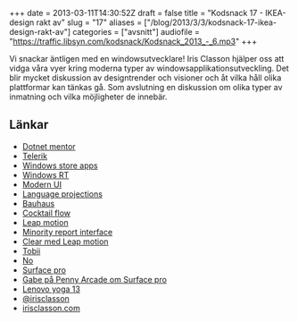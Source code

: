 +++
date = 2013-03-11T14:30:52Z
draft = false
title = "Kodsnack 17 - IKEA-design rakt av"
slug = "17"
aliases = ["/blog/2013/3/3/kodsnack-17-ikea-design-rakt-av"]
categories = ["avsnitt"]
audiofile = "https://traffic.libsyn.com/kodsnack/Kodsnack_2013_-_6.mp3"
+++

Vi snackar äntligen med en windowsutvecklare! Iris Classon hjälper oss att vidga våra vyer kring moderna typer av windowsapplikationsutveckling. Det blir mycket diskussion av designtrender och visioner och åt vilka håll olika plattformar kan tänkas gå. Som avslutning en diskussion om olika typer av inmatning och vilka möjligheter de innebär.

## Länkar ##

* [Dotnet mentor](http://www.dotnetmentor.se)
* [Telerik](http://www.telerik.com)
* [Windows store apps](http://en.wikipedia.org/wiki/Windows_store_apps#Windows_Store_and_Apps)
* [Windows RT](http://en.wikipedia.org/wiki/Windows_RT)
* [Modern UI](http://msdn.microsoft.com/en-us/library/windows/apps/hh465424.aspx)
* [Language projections](http://stackoverflow.com/questions/7432905/what-are-winrt-language-projections)
* [Bauhaus](http://en.wikipedia.org/wiki/Bauhaus)
* [Cocktail flow](http://cocktailflow.com)
* [Leap motion](https://www.leapmotion.com)
* [Minority report interface](http://uxdesign.smashingmagazine.com/2013/03/01/sci-fi-interaction-designers-gestural-interfaces/)
* [Clear med Leap motion](http://vimeo.com/60564626)
* [Tobii](http://www.tobii.com)
* [No](http://www.imdb.com/title/tt2059255/?ref_=fn_al_tt_1)
* [Surface pro](http://www.microsoft.com/Surface/en-us/surface-with-windows-8-pro/home)
* [Gabe på Penny Arcade om Surface pro](http://penny-arcade.com/2013/02/25/the-ms-surface-pro)
* [Lenovo yoga 13](http://www.lenovo.com/products/us/laptop/ideapad/yoga/yoga-13/)
* [@irisclasson](https://twitter.com/IrisClasson/)
* [irisclasson.com](http://www.irisclasson.com)

